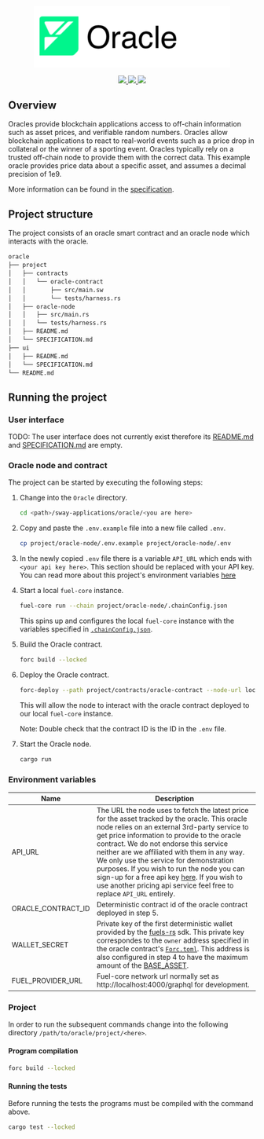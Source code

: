 <p align="center">
    <picture>
        <source media="(prefers-color-scheme: dark)" srcset=".docs/oracle-logo-dark-theme.png">
        <img alt="oracle logo" width="400px" src=".docs/oracle-logo-light-theme.png">
    </picture>
</p>

<p align="center">
    <a href="https://crates.io/crates/forc/0.42.1" alt="forc">
        <img src="https://img.shields.io/badge/forc-v0.42.1-orange" />
    </a>
    <a href="https://crates.io/crates/fuel-core/0.18.2" alt="fuel-core">
        <img src="https://img.shields.io/badge/fuel--core-v0.18.2-yellow" />
    </a>
    <a href="https://crates.io/crates/fuels/0.43.0" alt="forc">
        <img src="https://img.shields.io/badge/fuels-v0.43.0-blue" />
    </a>
</p>

## Overview

Oracles provide blockchain applications access to off-chain information such as asset prices, and verifiable random numbers. Oracles allow blockchain applications to react to real-world events such as a price drop in collateral or the winner of a sporting event. Oracles typically rely on a trusted off-chain node to provide them with the correct data. This example oracle provides price data about a specific asset, and assumes a decimal precision of 1e9.

More information can be found in the [specification](./project/SPECIFICATION.md).

## Project structure

The project consists of an oracle smart contract and an oracle node which interacts with the oracle.

<!--Only show most important files e.g. script to run, build etc.-->

```sh
oracle
├── project
│   ├── contracts
│   │   └── oracle-contract
│   │       ├── src/main.sw
│   │       └── tests/harness.rs
│   ├── oracle-node
│   │   ├── src/main.rs
│   │   └── tests/harness.rs
│   ├── README.md
│   └── SPECIFICATION.md
├── ui
│   ├── README.md
│   └── SPECIFICATION.md
└── README.md
```

## Running the project

### User interface

TODO: The user interface does not currently exist therefore its [README.md](ui/README.md) and [SPECIFICATION.md](ui/SPECIFICATION.md) are empty.

### Oracle node and contract

The project can be started by executing the following steps:

1. Change into the `Oracle` directory.

   ```bash
   cd <path>/sway-applications/oracle/<you are here>
   ```

2. Copy and paste the `.env.example` file into a new file called `.env`.

   ```bash
   cp project/oracle-node/.env.example project/oracle-node/.env
   ```

3. In the newly copied `.env` file there is a variable `API_URL` which ends with `<your api key here>`. This section should be replaced with your API key. You can read more about this project's environment variables [here](#environment-variables)

4. Start a local `fuel-core` instance.

   ```bash
   fuel-core run --chain project/oracle-node/.chainConfig.json
   ```

   This spins up and configures the local `fuel-core` instance with the variables specified in [`.chainConfig.json`](./project/oracle-node/.chainConfig.json).

5. Build the Oracle contract.

   ```bash
   forc build --locked
   ```

6. Deploy the Oracle contract.

   ```bash
   forc-deploy --path project/contracts/oracle-contract --node-url localhost:4000 --unsigned
   ```

   This will allow the node to interact with the oracle contract deployed to our local `fuel-core` instance.

   Note: Double check that the contract ID is the ID in the `.env` file.

7. Start the Oracle node.

   ```bash
   cargo run
   ```

### Environment variables

| Name               | Description                                                                                                                                                                                                                                                                                                                                                                                                                                                                                                                                 |
| ------------------ | ------------------------------------------------------------------------------------------------------------------------------------------------------------------------------------------------------------------------------------------------------------------------------------------------------------------------------------------------------------------------------------------------------------------------------------------------------------------------------------------------------------------------------------------- |
| API_URL            | The URL the node uses to fetch the latest price for the asset tracked by the oracle. This oracle node relies on an external 3rd-party service to get price information to provide to the oracle contract. We do not endorse this service neither are we affiliated with them in any way. We only use the service for demonstration purposes. If you wish to run the node you can sign-up for a free api key [here](https://www.cryptocompare.com/). If you wish to use another pricing api service feel free to replace `API_URL` entirely. |
| ORACLE_CONTRACT_ID | Deterministic contract id of the oracle contract deployed in step 5.                                                                                                                                                                                                                                                                                                                                                                                                                                                                        |
| WALLET_SECRET      | Private key of the first deterministic wallet provided by the [fuels-rs](https://github.com/FuelLabs/fuels-rs) sdk. This private key correspondes to the `owner` address specified in the oracle contract's [`Forc.toml`](./project/contracts/oracle-contract/Forc.toml). This address is also configured in step 4 to have the maximum amount of the [BASE_ASSET](https://github.com/FuelLabs/sway/blob/master/sway-lib-std/src/constants.sw).                                                                                             |
| FUEL_PROVIDER_URL  | Fuel-core network url normally set as http://localhost:4000/graphql for development.                                                                                                                                                                                                                                                                                                                                                                                                                                                        |

### Project

In order to run the subsequent commands change into the following directory `/path/to/oracle/project/<here>`.

#### Program compilation

```bash
forc build --locked
```

#### Running the tests

Before running the tests the programs must be compiled with the command above.

```bash
cargo test --locked
```
